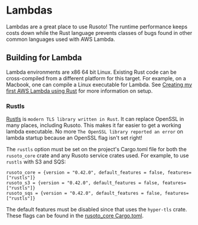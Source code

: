 # Lambdas

Lambdas are a great place to use Rusoto! The runtime performance keeps costs down while the Rust language prevents classes of bugs found in other common languages used with AWS Lambda.

## Building for Lambda

Lambda environments are x86 64 bit Linux. Existing Rust code can be cross-compiled from a different platform for this target. For example, on a Macbook, one can compile a Linux executable for Lambda. See [Creating my first AWS Lambda using Rust](https://www.iamkonstantin.eu/blog/post-2018-12-02/) for more information on setup.

### Rustls

[Rustls](https://github.com/ctz/rustls) is `modern TLS library written in Rust`. It can replace OpenSSL in many places, including Rusoto. This makes it far easier to get a working lambda executable. No more `The OpenSSL library reported an error` on lambda startup because an OpenSSL flag isn't set right!

The `rustls` option must be set on the project's Cargo.toml file for both the `rusoto_core` crate and any Rusoto service crates used. For example, to use `rustls` with S3 and SQS:

```
rusoto_core = {version = "0.42.0", default_features = false, features=["rustls"]}
rusoto_s3 = {version = "0.42.0", default_features = false, features=["rustls"]}
rusoto_sqs = {version = "0.42.0", default_features = false, features=["rustls"]}
```

The default features must be disabled since that uses the `hyper-tls` crate. These flags can be found in the [rusoto_core Cargo.toml](https://github.com/rusoto/rusoto/blob/master/rusoto/core/Cargo.toml).
